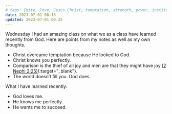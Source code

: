 ```yaml
---
# tags: [bite, love, Jesus Christ, temptation, strength, power, institute]
date: 2023-07-01 00:18
updated: 2023-07-01 00:25
---
```


Wednesday I had an amazing class on what we as a class have learned recently from God. Here are points from my notes as well as my own thoughts.

- Christ overcame temptation because He looked to God.
- Christ knows you perfectly.
- Comparison is the thief of all joy and men are that they might have joy [(2 Nephi 2:25)](https://www.churchofjesuschrist.org/study/scriptures/bofm/2-ne/2?id=p25&lang=eng#p25){:target="_blank"}.
- The world doesn’t fill you. God does.

What I have learned recently:
- God loves me.
- He knows me perfectly.
- He wants me to succeed.
